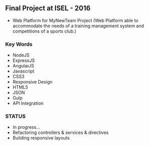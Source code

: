 ## Final Project at ISEL - 2016 ##
- Web Platform for MyNewTeam Project (Web Platform able to accommodate the needs of a training management system and competitions of a sports club.)

### Key Words ###
- NodeJS
- ExpressJS
- AngularJS
- Javascript
- CSS3
- Responsive Design
- HTML5
- JSON
- Gulp
- API Integration

### STATUS ###
- In progress...
- Refactoring controllers & services & directives 
- Building responsive layouts
